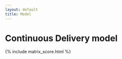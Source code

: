 ```yaml
---
layout: default
title: Model
---
```


<h1>Continuous Delivery model</h1>

{% include matrix_score.html %}
